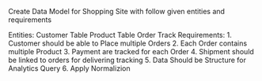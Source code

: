 Create Data Model for Shopping Site with follow given entities and requirements

Entities:
	Customer Table
	Product Table
	Order
	Track
Requirements: 
	1. Customer should be able to Place multiple Orders
	2. Each Order contains multiple Product
	3. Payment are tracked for each Order
	4. Shipment should be linked to orders for delivering tracking
	5. Data Should be Structure for Analytics Query
	6. Apply Normalizion